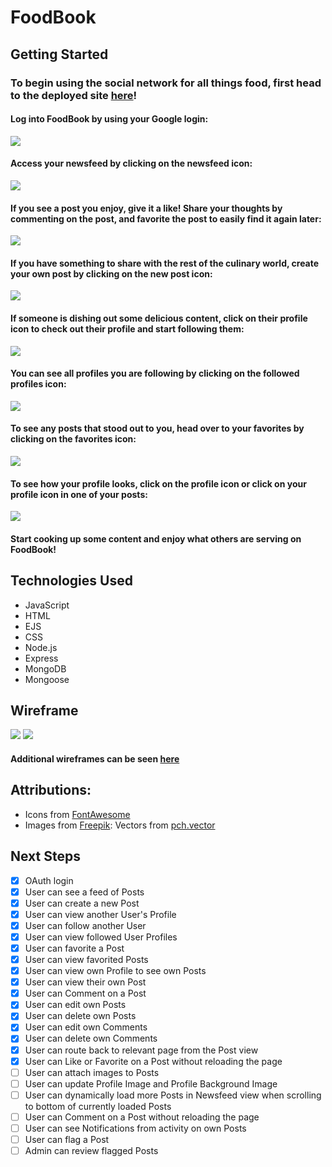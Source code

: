 # FoodBook

## Getting Started

### To begin using the social network for all things food, first head to the deployed site [here](https://foodbookapp.herokuapp.com/)!

#### Log into FoodBook by using your Google login:

<img src="./public/images/readme/FBLoginScreen.png">

#### Access your newsfeed by clicking on the newsfeed icon:

<img src="./public/images/readme/FBNewsfeed.png">

#### If you see a post you enjoy, give it a like! Share your thoughts by commenting on the post, and favorite the post to easily find it again later:

<img src="./public/images/readme/FBPostComment.png">

#### If you have something to share with the rest of the culinary world, create your own post by clicking on the new post icon:

<img src="./public/images/readme/FBNewPost.png">

#### If someone is dishing out some delicious content, click on their profile icon to check out their profile and start following them:

<img src="./public/images/readme/FBProfileView.png">

#### You can see all profiles you are following by clicking on the followed profiles icon:

<img src="./public/images/readme/FBFollowedProfiles.png">

#### To see any posts that stood out to you, head over to your favorites by clicking on the favorites icon:

<img src="./public/images/readme/FBFavoritePosts.png">

#### To see how your profile looks, click on the profile icon or click on your profile icon in one of your posts:

<img src="./public/images/readme/FBViewYourProfile.png">

#### Start cooking up some content and enjoy what others are serving on FoodBook!
## Technologies Used

- JavaScript
- HTML
- EJS
- CSS
- Node.js
- Express
- MongoDB
- Mongoose

## Wireframe

<img src="./public/images/readme/FBNewsfeedView(Mobile).png">
<img src="./public/images/readme/FBHomeView-ExpandedComments(Desktop).png">

#### Additional wireframes can be seen [here](https://trello.com/b/87eZplTi/foodbook)

## Attributions:

* Icons from [FontAwesome](https://fontawesome.com/)
* Images from [Freepik](): Vectors from [pch.vector](https://www.freepik.com/pch-vector)

## Next Steps

- [x] OAuth login
- [x] User can see a feed of Posts
- [x] User can create a new Post
- [x] User can view another User's Profile
- [x] User can follow another User
- [x] User can view followed User Profiles
- [x] User can favorite a Post
- [x] User can view favorited Posts
- [x] User can view own Profile to see own Posts
- [x] User can view their own Post
- [x] User can Comment on a Post
- [x] User can edit own Posts
- [x] User can delete own Posts
- [x] User can edit own Comments
- [x] User can delete own Comments
- [x] User can route back to relevant page from the Post view
- [x] User can Like or Favorite on a Post without reloading the page
- [ ] User can attach images to Posts
- [ ] User can update Profile Image and Profile Background Image
- [ ] User can dynamically load more Posts in Newsfeed view when scrolling to bottom of currently loaded Posts
- [ ] User can Comment on a Post without reloading the page
- [ ] User can see Notifications from activity on own Posts
- [ ] User can flag a Post
- [ ] Admin can review flagged Posts